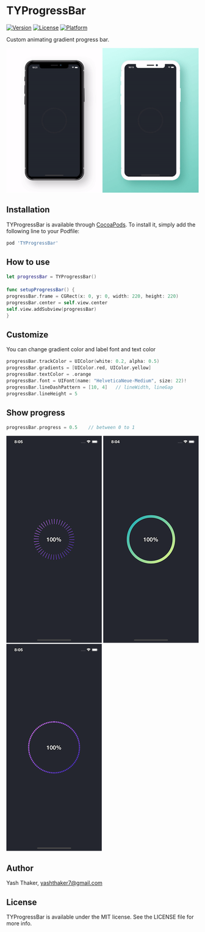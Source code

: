 # TYProgressBar

[![Version](https://img.shields.io/cocoapods/v/TYProgressBar.svg?style=flat)](https://cocoapods.org/pods/TYProgressBar/)
[![License](https://img.shields.io/cocoapods/l/NumberPicker.svg?style=flat)](https://cocoapods.org/pods/TYProgressBar/)
[![Platform](https://img.shields.io/cocoapods/p/TYProgressBar.svg?style=flat)](https://cocoapods.org/pods/TYProgressBar/)

Custom animating gradient progress bar. <br />

![gif](ScreenShot/TYProgressBar.gif)

## Installation

TYProgressBar is available through [CocoaPods](https://cocoapods.org). To install
it, simply add the following line to your Podfile:

```ruby
pod 'TYProgressBar'
```

How to use 
---------
```swift
let progressBar = TYProgressBar()

func setupProgressBar() {
progressBar.frame = CGRect(x: 0, y: 0, width: 220, height: 220)
progressBar.center = self.view.center
self.view.addSubview(progressBar)
}
```
Customize 
---------
You can change gradient color and label font and text color 
```swift
progressBar.trackColor = UIColor(white: 0.2, alpha: 0.5)
progressBar.gradients = [UIColor.red, UIColor.yellow]
progressBar.textColor = .orange
progressBar.font = UIFont(name: "HelveticaNeue-Medium", size: 22)!
progressBar.lineDashPattern = [10, 4]   // lineWidth, lineGap
progressBar.lineHeight = 5
```

Show progress 
---------
```swift
progressBar.progress = 0.5    // between 0 to 1
```

![ss1](ScreenShot/ss1.png) ![ss2](ScreenShot/ss2.png) ![ss3](ScreenShot/ss3.png)

## Author

Yash Thaker, yashthaker7@gmail.com

## License

TYProgressBar is available under the MIT license. See the LICENSE file for more info.
